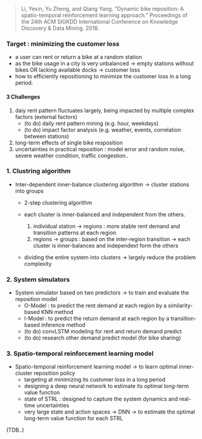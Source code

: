 

> Li, Yexin, Yu Zheng, and Qiang Yang. "Dynamic bike reposition: A spatio-temporal reinforcement learning approach." Proceedings of the 24th ACM SIGKDD International Conference on Knowledge Discovery & Data Mining. 2018.

### Target : minimizing the customer loss

- a user can rent or return a bike at a random station
- as the bike usage in a city is very unbalanced -> empty stations without bikes OR lacking available docks -> customer loss
- how to efficiently repositioning to minimize the customer loss in a long period.

#### 3 Challenges 

1. daiy rent pattern fluctuates largely, being impacted by multiple complex factors (external factors)
    - (to do) daily rent pattern mining (e.g. hour, weekdays)
    - (to do) impact factor analysis (e.g. weather, events, correlation between stations) 
2. long-term effects of single bike resposition 
3. uncertainties in practical reposition : model error and random noise, severe weather condition, traffic congestion..

### 1. Clustring algorithm 

- Inter-dependent inner-balance clustering algorithm -> cluster stations into groups
    - 2-step clustering algorithm
    - each cluster is inner-balanced and independent from the others.
    
        1. individual station -> regions : more stable rent demand and transition patterns at each region 
        2. regions -> groups : based on the inter-region transition -> each cluster is inner-balances and independext form the others
    - dividing the entire system into clusters -> largely reduce the problem complexity
        

### 2. System simulators 

- System simulator based on two predictors -> to train and evaluate the reposition model
    - O-Model : to predict the rent demand at each region by a similarity-based KNN method
    - I-Model : to predict the return demand at each region by a transition-based inference method
    - (to do) convLSTM modeling for rent and return demand predict
    - (to do) research other demand predict model (for bike sharing) 
    

### 3. Spatio-temporal reinforcement learning model

- Spatio-temporal reinforcement learning model -> to learn optimal inner-cluster reposition policy
    - targeting at minimizing its customer loss in a long period
    - designing a deep neural network to estimate its optimal long-term value function
    - state of STRL : designed to capture the system dynamics and real-time uncertainties
    - very large state and action spaces -> DNN -> to estimate the optimal long-term value function for each STRL
    
    
(TDB..)
